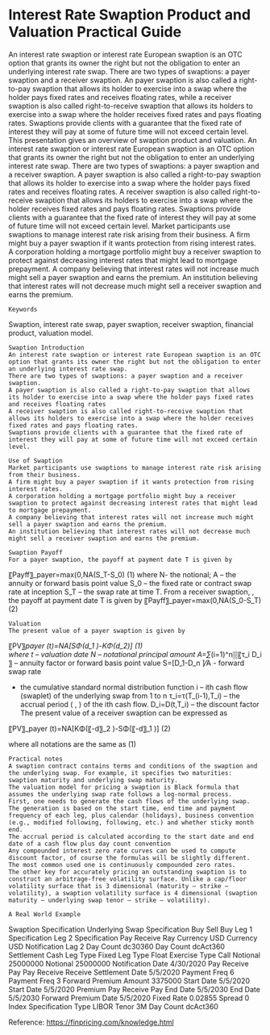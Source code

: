 # Interest Rate Swaption Product and Valuation Practical Guide

An interest rate swaption or interest rate European swaption is an OTC option that grants its owner the right but not the obligation to enter an underlying interest rate swap. There are two types of swaptions: a payer swaption and a receiver swaption.
An payer swaption is also called a right-to-pay swaption that allows its holder to exercise into a swap where the holder pays fixed rates and receives floating rates, while a receiver swaption is also called right-to-receive swaption that allows its holders to exercise into a swap where the holder receives fixed rates and pays floating rates.
Swaptions provide clients with a guarantee that the fixed rate of interest they will pay at some of future time will not exceed certain level. This presentation gives an overview of swaption product and valuation. 
An interest rate swaption or interest rate European swaption is an OTC option that grants its owner the right but not the obligation to enter an underlying interest rate swap. There are two types of swaptions: a payer swaption and a receiver swaption. A payer swaption is also called a right-to-pay swaption that allows its holder to exercise into a swap where the holder pays fixed rates and receives floating rates. A receiver swaption is also called right-to-receive swaption that allows its holders to exercise into a swap where the holder receives fixed rates and pays floating rates. Swaptions provide clients with a guarantee that the fixed rate of interest they will pay at some of future time will not exceed certain level.
Market participants use swaptions to manage interest rate risk arising from their business. A firm might buy a payer swaption if it wants protection from rising interest rates. A corporation holding a mortgage portfolio might buy a receiver swaption to protect against decreasing interest rates that might lead to mortgage prepayment. A company believing that interest rates will not increase much might sell a payer swaption and earns the premium. An institution believing that interest rates will not decrease much might sell a receiver swaption and earns the premium.

	Keywords
Swaption, interest rate swap, payer swaption, receiver swaption, financial product, valuation model.

	Swaption Introduction
	An interest rate swaption or interest rate European swaption is an OTC option that grants its owner the right but not the obligation to enter an underlying interest rate swap. 
	There are two types of swaptions: a payer swaption and a receiver swaption. 
	A payer swaption is also called a right-to-pay swaption that allows its holder to exercise into a swap where the holder pays fixed rates and receives floating rates
	A receiver swaption is also called right-to-receive swaption that allows its holders to exercise into a swap where the holder receives fixed rates and pays floating rates.
	Swaptions provide clients with a guarantee that the fixed rate of interest they will pay at some of future time will not exceed certain level.

	Use of Swaption
	Market participants use swaptions to manage interest rate risk arising from their business.
	A firm might buy a payer swaption if it wants protection from rising interest rates.
	A corporation holding a mortgage portfolio might buy a receiver swaption to protect against decreasing interest rates that might lead to mortgage prepayment.
	A company believing that interest rates will not increase much might sell a payer swaption and earns the premium.
	An institution believing that interest rates will not decrease much might sell a receiver swaption and earns the premium.

	Swaption Payoff
	For a payer swaption, the payoff at payment date T is given by
〖Payff〗_payer=max⁡(0,NA(S_T-S_0)		(1)
where 
N- the notional;
A – the annuity or forward basis point value
S_0 – the fixed rate or contract swap rate at inception
S_T – the swap rate at time T.
	From a receiver swaption, , the payoff at payment date T is given by
〖Payff〗_payer=max⁡(0,NA(S_0-S_T)		(2)

	Valuation
	The present value of a payer swaption is given by
 〖PV〗_payer (t)=NA[SΦ(d_1 )-KΦ(d_2)] 			(1)                          
where
	t   –  valuation date
	N  – notational principal amount
A=∑_(i=1)^n▒〖τ_i D_i 〗 – annuity factor or forward basis point value
S=[D_1-D_n ]⁄A  - forward swap rate
  -  the cumulative standard normal distribution function
	i  –  ith cash flow (swaplet) of the underlying swap from 1 to n
	τ_i=τ(T_(i-1),T_i) – the accrual period ( , ) of the ith cash flow.
	D_i=D(t,T_i)  –  the discount factor
	The present value of a receiver swaption can be expressed as

 〖PV〗_payer (t)=NA[KΦ(〖-d〗_2 )-SΦ(〖-d〗_1 )] 			(2)      
                    
where all notations are the same as (1)

	Practical notes
	A swaption contract contains terms and conditions of the swaption and the underlying swap. For example, it specifies two maturities: swaption maturity and underlying swap maturity.
	The valuation model for pricing a swaption is Black formula that assumes the underlying swap rate follows a log-normal process.
	First, one needs to generate the cash flows of the underlying swap. The generation is based on the start time, end time and payment frequency of each leg, plus calendar (holidays), business convention (e.g., modified following, following, etc.) and whether sticky month end.
	The accrual period is calculated according to the start date and end date of a cash flow plus day count convention 
	Any compounded interest zero rate curves can be used to compute discount factor, of course the formulas will be slightly different. The most common used one is continuously compounded zero rates.
	The other key for accurately pricing an outstanding swaption is to construct an arbitrage-free volatility surface. Unlike a cap/floor volatility surface that is 3 dimensional (maturity – strike – volatility), a swaption volatility surface is 4 dimensional (swaption maturity – underlying swap tenor – strike – volatility).

	A Real World Example
Swaption Specification	Underlying Swap Specification
Buy Sell	Buy	Leg 1 Specification	Leg 2 Specification
Pay Receive	Ray	Currency	USD	Currency	USD
Notification Lag	2	Day Count	dc30360	Day Count	dcAct360
Settlement	Cash	Leg Type	Fixed	Leg Type	Float
Exercise Type	Call	Notional	25000000	Notional	25000000
Notification Date	4/30/2020	Pay Receive	Pay	Pay Receive	Receive
Settlement Date	5/5/2020	Payment Freq	6	Payment Freq	3
Forward Premium Amount	3375000	Start Date	5/5/2020	Start Date	5/5/2020
Premium Pay Receive	Pay	End Date	5/5/2030	End Date	5/5/2030
Forward Premium Date	5/5/2020	Fixed Rate	0.02855	Spread	0
				Index Specification
				Type	LIBOR
				Tenor	3M
				Day Count	dcAct360


Reference:
https://finpricing.com/knowledge.html

